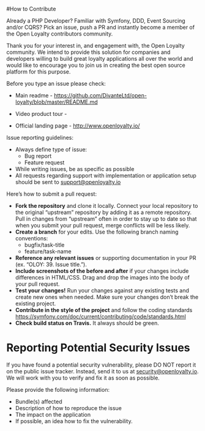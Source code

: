 #How to Contribute

Already a PHP Developer? Familiar with Symfony, DDD, Event Sourcing and/or CQRS? Pick an issue, push a PR and instantly become a member of the Open Loyalty contributors community.

Thank you for your interest in, and engagement with, the Open Loyalty community. We intend to provide this solution for companies and developers willing to build great loyalty applications all over the world and would like to encourage you to join us in creating the best open source platform for this purpose.

Before you type an issue please check:
* Main readme - https://github.com/DivanteLtd/open-loyalty/blob/master/README.md 
* Video product tour - 

* Official landing page - http://www.openloyalty.io/ 

Issue reporting guidelines:
* Always define type of issue:
    * Bug report
    * Feature request
* While writing issues, be as specific as possible
* All requests regarding support with implementation or application setup should be sent to support@openloyalty.io

Here’s how to submit a pull request:
* __Fork the repository__ and clone it locally. Connect your local repository to the original “upstream” repository by adding it as a remote repository. Pull in changes from “upstream” often in order to stay up to date so that when you submit your pull request, merge conflicts will be less likely.
* __Create a branch__ for your edits. Use the following branch naming conventions:
    * bugfix/task-title
    * feature/task-name
* __Reference any relevant issues__ or supporting documentation in your PR (ex. “OLOY: 39. Issue title.”).
* __Include screenshots of the before and after__ if your changes include differences in HTML/CSS. Drag and drop the images into the body of your pull request.
* __Test your changes!__ Run your changes against any existing tests and create new ones when needed. Make sure your changes don’t break the existing project.
* __Contribute in the style of the project__ and follow the coding standards https://symfony.com/doc/current/contributing/code/standards.html
* __Check build status on Travis.__ It always should be green.

# Reporting Potential Security Issues
If you have found a potential security vulnerability, please DO NOT report it on the public issue tracker. Instead, send it to us at security@openloyalty.io. We will work with you to verify and fix it as soon as possible.

Please provide the following information:
* Bundle(s) affected
* Description of how to reproduce the issue
* The impact on the application
* If possible, an idea how to fix the vulnerability.
